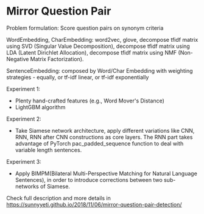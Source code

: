 # Mirror Question Pair

Problem formulation: Score question pairs on synonym criteria

WordEmbedding, CharEmbedding: word2vec, glove, decompose tfidf matrix using SVD (Singular Value Decomposition), decompose tfidf matrix using LDA (Latent Dirichlet Allocation), decompose tfidf matrix using NMF (Non-Negative Matrix Factorization). 

SentenceEmbedding: composed by Word/Char Embedding with weighting strategies - equally, or tf-idf linear, or tf-idf exponentially


Experiment 1: 
- Plenty hand-crafted features (e.g., Word Mover's Distance)
- LightGBM algorithm

Experiment 2:
- Take Siamese network architecture, apply different variations like CNN, RNN, RNN after CNN constructions as core layers.
The RNN part takes advantage of PyTorch pac_padded_sequence function to deal with variable length sentences. 

Experiment 3:
- Apply BIMPM(Bilateral Multi-Perspective Matching for Natural Language Sentences), in order to introduce corrections between two sub-networks of Siamese. 


Check full description and more details in https://sunnyyeti.github.io/2018/11/06/mirror-question-pair-detection/
